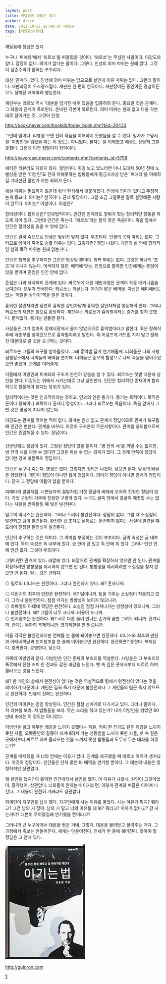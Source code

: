 ```yaml
---
layout: post
title: 깨달음에 정답은 있다
author: drkim
date: 2012-10-21 20:49:30 +0900
tags: [깨달음의대화]
---
```

   
깨달음에 정답은 있다


 누구나 '피에타'에서 '뫼르쏘'를 떠올렸을 것이다. '뫼르쏘'는 무심한 사람이다. 이강도와 같다. 감정이 없다. 의미가 없다는 말이다. 그렇다. 인생의 의미 따위는 원래 없다. 그것이 실존주의가 말하는 부조리다.


 대신 '관계'가 있다. 인생에 의미 따위는 없으므로 살인에 이유 따위는 없다. 그런데 말이다. 재판과정이 우스꽝스럽다. 재판은 한 편의 연극이다. 재판장이든 증인이든 경찰이든 모두 정해진 배역따라 행동한다.


 재판부는 뫼르쏘 역시 '대본을 암기한 배우'였음을 입증하려 든다. 중요한 것은 관계다. 그 와중에 관계가 폭로된다. 준비된 각본이 폭로된다. 의미 따위는 원래 없고 다들 각본대로 살아가는 것. 그것이 인생.




http://book.naver.com/bookdb/today_book.nhn?bid=20433


 그런데 말이다. 리뷰를 보면 전혀 작품을 이해하지 못했음을 알 수 있다. 필자가 고딩시절 '이방인'을 읽었을 때는 이 정도는 아니었다. 필자는 잘 이해했고 해설도 상당히 그럴듯했다. 그런데 이건 정말이지 최악이다.




http://navercast.naver.com/contents.nhn?contents_id=5758


 네티즌 리뷰라도 다르지 않다. 절망이다. 이걸 보고 있노라면 아니 도대체 50년 전에 노벨상을 받은 '이방인'도 전혀 이해못하는 밥통들에게 황금사자상 받은 '피에타'를 이해하길 기대한단 말인가 하는 회의가 든다.


 해설 따위는 필요하지 않은데 워낙 한심해서 덧붙이겠다. 인생에 의미가 있다고 주장하는게 종교다. 의미는? 천국이다. 근데 황당하다. 그걸 조금 그럴듯한 말로 설명해준 사람이 칸트다. 의미는? 이성이다. 이성은?


 합리성이다. 합리성은? 인과법칙이다. 인간은 언제라도 앞뒤가 맞는 합리적인 행동을 하도록 되어 있다. 그런데 인간은 죽는다. '뫼르쏘'라는 말의 뜻은 죽음이다. 죽음 앞에서 인간은 합리성을 잃을 수 밖에 없다.


 인간은 결국 죽으므로 인생은 앞뒤가 맞지 않다. 부조리다. 인생의 목적 따위는 없다. 그러므로 엄마가 죽어도 슬플 이유는 없다. 그렇다면? 정답 나왔다. 개인의 삶 안에 합리적인 삶의 목적 따위는 원래 없는거다.


 인간은 행복을 추구하지만 그런건 망상일 뿐이다. 행복 따위는 없다. 그것은 하나의 '포즈'에 지나지 않는다. 어색하지 않은. 배역에 맞는. 진정으로 말하면 인간에게는 존엄이 있을 뿐이며 존엄은 인간 안에 없다.


 존엄은 나와 타자와의 관계에 있다. 뫼르쏘에 대한 재판과정은 관계의 작동 메커니즘을 보여준다. 모두가 연극한다. 뫼르쏘는 깨닫는다. 자기가 맡은 배역을. 자신은 에미애비도 없는 '악랄한 살인자'역을 맡은 것이다.


 흉악한 살인자라면 당연히 흉악한 살인자답게 흉악한 살인자처럼 행동해야 한다. 그러나 뫼르쏘의 재판은 참으로 황당하다. 재판부는 뫼르쏘가 흉악범이라는 증거를 찾지 못했다. 문제없다. 증거는 만들면 된다.


 사람들은 그가 엄마의 장례식장에서 울지 않았으므로 흉악범이라고 말한다. 혹은 장례식 후에 매춘부를 찾아갔으므로 흉악범이라고 말한다. 즉 어설프게 개드립 치지 말고 정해진 대본대로 갈 것을 요구하는 것이다.


 뫼르쏘는 그들의 요구를 받아들였다. 그래 흉악범 답게 연기해줄께. 너희들은 나의 사형집행장소에서 너희들의 배역을 연기해. 너희들은 증오의 함성으로 나의 죽음을 맞아주었으면 좋겠어. 관계를 이어줄게.


 이쯤에서 이방인과 피에타의 구조가 완전히 같음을 알 수 있다. 뫼르쏘는 햇볕 때문에 살인을 한다. 이강도는 위에서 시키는대로 그냥 살인한다. 인간은 합리적인 존재이며 합리적으로 행동해야 한다는 당위가 있다.


 합리적이라는 것은 인과적이라는 것이고, 인과의 인은 동기다. 동기는 목적이다. 목적은 돈이나 행복이나 쾌락이나 출세나 명성이다. 그러나 뫼르쏘는 죽음이다. 죽음 앞에서 그딴 것은 망상에 지나지 않는다.


 이강도는 관계를 맺어본 적이 없다. 의미는 원래 없고 관계가 정답이므로 관계가 복구될 때 인간은 변한다. 관계를 바꾸라. 이것이 구조론의 주문사항이다. 관계를 창의함으로써 인간은 존엄해질 수 있다. 정답이다.




###


 선문답에도 정답이 있다. 고정된 정답이 없을 뿐이다. '병 안의 새'를 꺼낼 수는 없지만, 병 안의 새를 꺼낼 수 없다면 그것을 꺼낼 수 없는 경계가 있다. 그 경계 안쪽에 정답이 없다면 경계 바깥쪽이 정답이다.


 인간은 누구나 죽는다. 영생은 없다. 그렇다면 정답은 나왔다. 낳으면 된다. 낳음의 배달은 영생한다. 개인이 정답이 아니면 팀이 정답이다. 의미가 정답이 아니면 관계가 정답이다. 단지 그 정답에 이름이 없을 뿐이다.


 피에타의 결말처럼, 나쁜남자의 결말처럼 거짓 정답의 배제에 오히려 진정한 정답이 있다. 거짓 구원의 거부에 진정한 구원이 있다. 누구도 굴뚝 안에서 얼굴이 깨끗할 수는 없다는 사실을 받아들일 때 빛은 발견된다.


 밀로의 비너스는 완전하다. 그러나 도리어 불완전하다. 정답이 없다. 그럴 때 소실점이 발견되고 팀이 발견된다. 완전한 것 조차도 실제로는 완전하지 않다는 사실이 발견될 때 도리어 진정한 완전성이 발견된다.


 인간이 추구하는 것은 의미다. 그 의미를 부정하는 것이 부조리다. 금의 속성은 금 내부에 있다. 독의 속성은 독 내부에 있다. 금 안에 금 있고 독 안에 독 있다. 그러나 인간 안에 인간 없다. 그것이 부조리다.


 그렇다면? 관계에 있다. 바깥에 있다. 바깥으로 관계를 확장하지 않으면 안 된다. 관계를 확장하려면 방향성을 제시하지 않으면 안 된다. 방향성을 제시하려면 소실점을 찾지 않으면 안 된다. 얻는 것은 관계다.


 ◎ 밀로의 비너스는 완전하다. 그러나 완전하지 않다. 왜? 혼자니까.

    
◎ 다빈치의 최후의 만찬은 완전하다. 왜? 팀이니까. 팀을 가두는 소실점이 작동하고 있다. 그러나 불완전하다. 점점 커지는 방향성이 보이지 않으니까.    
◎ 라파엘의 아테네 학당은 완전하다. 소실점 점점 커져나가는 방향성이 있으니까. 그러나 불완전하다. 왜? 그림이 너무 크니까. 비용이 드니까.    
◎ 천지창조는 완전하다. 왜? 서로 다른 둘이 만나는 손가락 끝만 그려도 되니까. 관계니까. 관계는 무한히 복제되니깐. 크기제한을 안 받으니깐.


 이들 각각은 불완전하지만 전체를 한 줄에 꿰어놓으면 완전하다. 비너스와 최후의 만찬과 아테네학당과 천지창조를 한 줄에 이어놓으면 완전하다. 완전하면? 통한다. 복제된다. 증폭한다. 공명한다. 낳는다.


 까뮈의 이방인과 같다. 이방인은 인간 존재의 부조리를 역설한다. 사람들은 그 부조리의 폭로에서 진한 커피 한 잔과도 같은 쾌감을 느낀다. 뱃 속 깊은 곳에서부터 찌르르 하며 올라오는 것을 느낀다.


 왜? 한 개인의 삶에서 완전성이 없다는 것은 역설적으로 팀에서 완전성이 있다는 것을 의미하기 때문이다. 개인은 결국 죽기 때문에 불완전하나 그 개인들의 팀은 죽지 않으므로 완전하다. 인류의 진화는 완전하다.


 인간의 아이큐는 점점 향상된다. 인간은 점점 신에게로 다가서고 있다. 그러나 말이다. 저 리뷰를 보라. 저 밥통들을 보라. 무슨 소리를 하고 있는가? 내가 이방인을 읽었던 80년대 초에는 이 정도는 아니었다.


 이방인을 읽고 아무런 쾌감을 느끼지 못했다는 자들, 커피 한 잔과도 같은 쾌감을 느끼지 못한 자들, 오랫동안의 갈증이 씻겨내려져 가는 청량함을 느끼지 못한 자들, 뱃 속 깊은 곳에서부터 찌르르 하며 올라오는 것을 느끼지 못한 밥통들과 도무지 무슨 대화를 하겠는가?


 관계를 배제했을 때 너의 안에는 이유가 없다. 관계를 복구했을 때 비로소 이유가 생겨났다. 이것이 정답이다. 인간들은 단지 맡은 바 배역을 연기할 뿐이다. 그 대본의 내용은 멍청하지만 상관없다.


 왜 살인을 했지? 아 흉악한 인간이라서 살인을 했지. 아 이유가 나왔네. 원인이 그것이었어. 흉악했어. 상관없다. 너희들이 원하는게 이거라면. 이렇게 관계의 퍼즐은 이어져 나간다. 그 내용이 완전히 가짜라도 상관없다.


 외계인이 지구인을 납치 했다. 지구인에게 사는 이유를 물었다. 사는 이유가 뭐지? 뭐라고? 그건 남의 거 잖아. 남의 거 말고 너의 이유를 대 봐? 뭐라고? 이유가 없다고? 걍 사는거야? 대본이 주어졌길래 연기했을 뿐이라고?


 그러니까 넌 누구에게서 대본을 받은 거네. 그렇다. 대본을 물려받고 물려주는 거다. 그 과정에서 족보는 만들어진다. 체계는 만들어진다. 전체가 한 줄에 꿰어진다. 찾아야 할 정답은 그 안에 있다.








  ![](/files/attach/images/199/290/248/123456.JPG)












  http://gujoron.com


  ∑